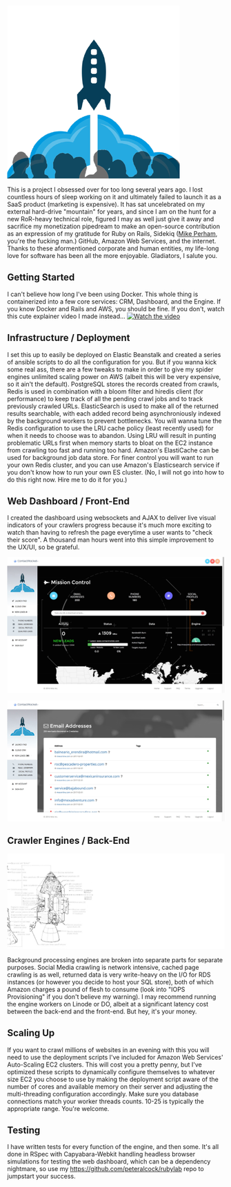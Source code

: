 
![ContactRocket](/logo.png?raw=true "ContactRocket")


This is a project I obsessed over for too long several years ago. I lost countless hours of sleep working on it and ultimately failed to launch it as a SaaS product (marketing is expensive). It has sat uncelebrated on my external hard-drive "mountain" for years, and since I am on the hunt for a new RoR-heavy technical role, figured I may as well just give it away and sacrifice my monetization pipedream to make an open-source contribution as an expression of my gratitude for Ruby on Rails, Sidekiq (<a href="https://www.mikeperham.com/">Mike Perham</a>, you're the fucking man.) GitHub, Amazon Web Services, and the internet. Thanks to these aformentioned corporate and human entities, my life-long love for software has been all the more enjoyable. Gladiators, I salute you.

## Getting Started
I can't believe how long I've been using Docker. This whole thing is containerized into a few core services: CRM, Dashboard, and the Engine. If you know Docker and Rails and AWS, you should be fine. If you don't, watch this cute explainer video I made instead... [![Watch the video](/logo.jpg?raw=true )](https://www.youtube.com/watch?v=cXQpZ4bjAEc)


## Infrastructure / Deployment
I set this up to easily be deployed on Elastic Beanstalk and created a series of ansible scripts to do all the configuration for you. But if you wanna kick some real ass, there are a few tweaks to make in order to give my spider engines unlimited scaling power on AWS (albeit this will be very expensive, so it  ain't the default). PostgreSQL stores the records created from crawls, Redis is used in combination with a bloom filter and hiredis client (for performance) to keep track of all the pending crawl jobs and to track previously crawled URLs. ElasticSearch is used to make all of the returned results searchable, with each added record being asynchroniously indexed by the background workers to prevent bottlenecks. You will wanna tune the Redis configuration to use the LRU cache policy (least recently used) for when it needs to choose was to abandon. Using LRU will result in punting problematic URLs first when memory starts to bloat on the EC2 instance from crawling too fast and running too hard. Amazon's ElastiCache can be used for background job data store. For finer control you will want to run your own Redis cluster, and you can  use Amazon's Elasticsearch service if you don't know how to run your own ES cluster. (No, I will not go into how to do this right now. Hire me to do it for you.)

## Web Dashboard / Front-End

I created the dashboard using websockets and AJAX to deliver live visual indicators of your crawlers progress because it's much more exciting to watch than having to refresh the page everytime a user wants to "check their score". A thousand man hours went into this simple improvement to the UX/UI, so be grateful.

![Screenshot](/screenshot.jpg?raw=true "Dashboard")

![Screenshot](/emails.jpg?raw=true "Email")


## Crawler Engines / Back-End

![ContactRocket Engine](/engine.jpg?raw=true "Engine Design")

Background processing engines are broken into separate parts for separate purposes. Social Media crawling is network intensive, cached page crawling is as well, returned data is very write-heavy on the I/O for RDS instances (or however you decide to host your SQL store), both of which Amazon charges a pound of flesh to consume (look into "IOPS Provisioning" if you don't believe my warning). I may recommend running the engine workers on Linode or DO, albeit at a significant latency cost between the back-end and the front-end. But hey, it's your money.

## Scaling Up

If you want to crawl millions of websites in an evening with this you will need to use the deployment scripts I've included for Amazon Web Services' Auto-Scaling EC2 clusters. This will cost you a pretty penny, but I've optimized these scripts to dynamically configure themselves to whatever size EC2 you choose to use by making the deployment script aware of the number of cores and available memory on their server and adjusting the multi-threading configuration accordingly. Make sure you database connections match your worker threads counts. 10-25 is typically the appropriate range. You're welcome.


## Testing

I have written tests for every function of the engine, and then some. It's all done in RSpec with Capyabara-Webkit handling headless browser simulations for testing the web dashboard, which can be a dependency nightmare, so use my https://github.com/peteralcock/rubylab repo to jumpstart your success.
